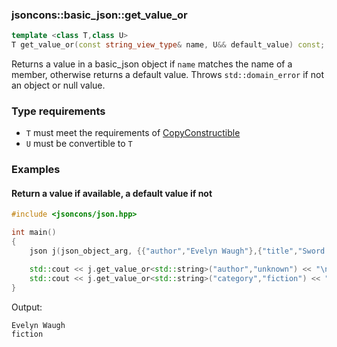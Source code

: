 ### jsoncons::basic_json::get_value_or

```cpp
template <class T,class U>
T get_value_or(const string_view_type& name, U&& default_value) const; 
```

Returns a value in a basic_json object
if `name` matches the name of a member, 
otherwise returns a default value.
Throws `std::domain_error` if not an object or null value.

### Type requirements

- `T` must meet the requirements of [CopyConstructible](https://en.cppreference.com/w/cpp/named_req/CopyConstructible) 
- `U` must be convertible to `T`

### Examples

#### Return a value if available, a default value if not 

```cpp
#include <jsoncons/json.hpp>

int main()
{
    json j(json_object_arg, {{"author","Evelyn Waugh"},{"title","Sword of Honour"}});

    std::cout << j.get_value_or<std::string>("author","unknown") << "\n";
    std::cout << j.get_value_or<std::string>("category","fiction") << "\n";
}
```
Output:
```
Evelyn Waugh
fiction
```
